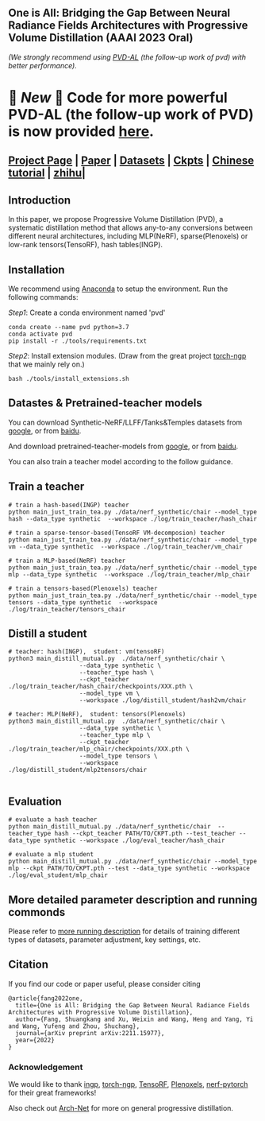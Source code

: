 ## One is All: Bridging the Gap Between Neural Radiance Fields Architectures with Progressive Volume Distillation (AAAI 2023 Oral)

 *(We strongly recommend using [PVD-AL](https://github.com/megvii-research/AAAI2023-PVD/tree/PVD-AL) (the follow-up work of pvd) with better performance).*
# :partying_face: ***New*** :partying_face: Code for more powerful PVD-AL (the follow-up work of PVD) is now provided [here](https://github.com/megvii-research/AAAI2023-PVD/tree/PVD-AL). 



## [Project Page](http://sk-fun.fun/PVD/) | [Paper](https://arxiv.org/abs/2211.15977) | [Datasets](https://drive.google.com/drive/folders/1U06KAEsW53PolLI3U8hWUhzzIH74QGaP?usp=sharing) | [Ckpts](https://drive.google.com/drive/folders/1GGJf-FTmpCJjmEn-AF_S9-HrLRkFe5Ud?usp=sharing) | [Chinese tutorial](https://github.com/megvii-research/AAAI2023-PVD/blob/main/tools/%E4%B8%AD%E6%96%87%E4%BB%8B%E7%BB%8D.md) | [zhihu](https://zhuanlan.zhihu.com/p/605121286)|

## Introduction
In this paper, we propose Progressive Volume Distillation (PVD), a systematic distillation method that allows any-to-any conversions between different neural architectures, including MLP(NeRF), sparse(Plenoxels) or low-rank tensors(TensoRF), hash tables(INGP).

## Installation
We recommend using [Anaconda](https://www.anaconda.com/) to setup the environment. Run the following commands:

*Step1*: Create a conda environment named 'pvd'
```
conda create --name pvd python=3.7
conda activate pvd
pip install -r ./tools/requirements.txt
```
*Step2*: Install extension modules. (Draw from the great project [torch-ngp](https://github.com/ashawkey/torch-ngp) that we mainly rely on.)
```
bash ./tools/install_extensions.sh
```

## Datastes & Pretrained-teacher models
You can download Synthetic-NeRF/LLFF/Tanks&Temples datasets from [google](https://drive.google.com/drive/folders/1U06KAEsW53PolLI3U8hWUhzzIH74QGaP?usp=sharing), or from [baidu](https://pan.baidu.com/s/1ky_TWrbUZG_MpHTBhncAKA?pwd=4h2h).

And download pretrained-teacher-models from [google](https://drive.google.com/drive/folders/1GGJf-FTmpCJjmEn-AF_S9-HrLRkFe5Ud?usp=sharing), or from [baidu](https://pan.baidu.com/s/1LGLXwLGusX60GpAywLwosg?pwd=34k8).

You can also train a teacher model according to the follow guidance.

## Train a teacher
```
# train a hash-based(INGP) teacher
python main_just_train_tea.py ./data/nerf_synthetic/chair --model_type hash --data_type synthetic  --workspace ./log/train_teacher/hash_chair

# train a sparse-tensor-based(TensoRF VM-decomposion) teacher
python main_just_train_tea.py ./data/nerf_synthetic/chair --model_type vm --data_type synthetic  --workspace ./log/train_teacher/vm_chair

# train a MLP-based(NeRF) teacher
python main_just_train_tea.py ./data/nerf_synthetic/chair --model_type mlp --data_type synthetic  --workspace ./log/train_teacher/mlp_chair

# train a tensors-based(Plenoxels) teacher
python main_just_train_tea.py ./data/nerf_synthetic/chair --model_type tensors --data_type synthetic  --workspace ./log/train_teacher/tensors_chair

```

## Distill a student
```
# teacher: hash(INGP),  student: vm(tensoRF)
python3 main_distill_mutual.py  ./data/nerf_synthetic/chair \
                    --data_type synthetic \
                    --teacher_type hash \
                    --ckpt_teacher ./log/train_teacher/hash_chair/checkpoints/XXX.pth \
                    --model_type vm \
                    --workspace ./log/distill_student/hash2vm/chair
                    
# teacher: MLP(NeRF),  student: tensors(Plenoxels)
python3 main_distill_mutual.py  ./data/nerf_synthetic/chair \
                    --data_type synthetic \
                    --teacher_type mlp \
                    --ckpt_teacher ./log/train_teacher/mlp_chair/checkpoints/XXX.pth \
                    --model_type tensors \
                    --workspace ./log/distill_student/mlp2tensors/chair
                   
```

## Evaluation

```
# evaluate a hash teacher
python main_distill_mutual.py ./data/nerf_synthetic/chair  --teacher_type hash --ckpt_teacher PATH/TO/CKPT.pth --test_teacher --data_type synthetic --workspace ./log/eval_teacher/hash_chair

# evaluate a mlp student
python main_distill_mutual.py ./data/nerf_synthetic/chair --model_type mlp --ckpt PATH/TO/CKPT.pth --test --data_type synthetic --workspace ./log/eval_student/mlp_chair
```

## More detailed parameter description and running commonds
Please refer to [more running description](https://github.com/megvii-research/AAAI2023-PVD/blob/main/tools/details.md) for details of training different types of datasets, parameter adjustment, key settings, etc.

## Citation

If you find our code or paper useful, please consider citing
```
@article{fang2022one,
  title={One is All: Bridging the Gap Between Neural Radiance Fields Architectures with Progressive Volume Distillation},
  author={Fang, Shuangkang and Xu, Weixin and Wang, Heng and Yang, Yi and Wang, Yufeng and Zhou, Shuchang},
  journal={arXiv preprint arXiv:2211.15977},
  year={2022}
}
```

### Acknowledgement
We would like to thank [ingp](https://github.com/NVlabs/instant-ngp),  [torch-ngp](https://github.com/ashawkey/torch-ngp), [TensoRF](https://github.com/apchenstu/TensoRF), [Plenoxels](https://github.com/sxyu/svox2), [nerf-pytorch](https://github.com/yenchenlin/nerf-pytorch)  for their great frameworks!

Also check out [Arch-Net](https://github.com/megvii-research/Arch-Net) for more on general progressive distillation.
